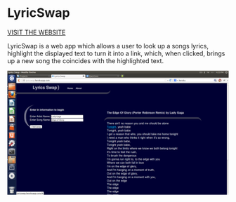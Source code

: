 LyricSwap
=========

[VISIT THE WEBSITE](http://lyricswap.herokuapp.com/)

LyricSwap is a web app which allows a user to look up a songs lyrics, highlight the displayed text to turn it 
into a link, which, when clicked, brings up a new song the coincides with the highlighted text.

![Screenshot](https://github.com/KaminariNoKage/lyricswap/blob/master/LyricSwapScreenie.png?raw=true)
